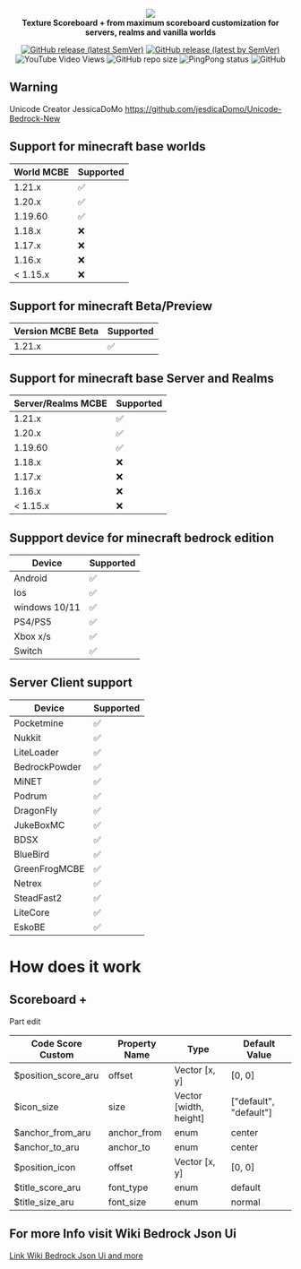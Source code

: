 <p align="center">
     <a href="https://mcpedl.com/floating-text-addon-2/">
		<!--[if IE]>
			<img src="https://github.com/DeathAruban/Scoreboard-MCBE/blob/main/img/logo_scoreboard.png" alt="FLoating Text Logo" title="Floating" loading="eager" />
		<![endif]-->
		<picture>
			<source srcset="https://github.com/DeathAruban/Scoreboard-MCBE/blob/main/logo/logo_scoreboard.png" media="(prefers-color-scheme: dark)">
			<img src="https://github.com/DeathAruban/Scoreboard-MCBE/blob/main/logo/logo_scoreboard.png" loading="eager" />
		</picture>
	</a><br>
	<b>Texture Scoreboard + from maximum scoreboard customization for servers, realms and vanilla worlds</b>
</p>

<p align="center">
	<a href="https://github.com/DeathAruban/Scoreboard-MCBE/releases/latest"><img alt="GitHub release (latest SemVer)" src="https://img.shields.io/github/v/release/DeathAruban/Scoreboard-MCBE?label=release&sort=semver"></a>
	<a href="https://github.com/DeathAruban/Scoreboard-MCBE/releases/latest"><img alt="GitHub release (latest by SemVer)" src="https://img.shields.io/github/downloads/DeathAruban/Scoreboard-MCBE/latest/total?sort=semver"></a>
<img alt="YouTube Video Views" src="https://img.shields.io/youtube/views/-xR-FUy7Jjk&t?style=social">
<img alt="GitHub repo size" src="https://img.shields.io/github/repo-size/DeathAruban/Scoreboard-MCBE">
<img alt="PingPong status" src="https://img.shields.io/pingpong/status/sp_7b7ce509b36c47ee9b20d041d018dc0a">
<img alt="GitHub" src="https://img.shields.io/github/license/DeathAruban/Scoreboard-MCBE">
</p>

## Warning

Unicode Creator JessicaDoMo
https://github.com/jesdicaDomo/Unicode-Bedrock-New

## Support for minecraft base worlds

| World MCBE | Supported   |
| ------- | ------------------   | 
| 1.21.x   |:white_check_mark: | 
| 1.20.x   |:white_check_mark: | 
| 1.19.60   |:white_check_mark: |   
| 1.18.x   | :x:  | 
| 1.17.x   |  :x: |
| 1.16.x   | :x:  |
| < 1.15.x   | :x: |


## Support for minecraft Beta/Preview

| Version MCBE Beta| Supported   | 
| ------- | ------------------   | 
| 1.21.x   | :white_check_mark:  | 

## Support for minecraft base Server and Realms

| Server/Realms MCBE | Supported   |
| ------- | ------------------   |  
| 1.21.x   |:white_check_mark: | 
| 1.20.x   |:white_check_mark: | 
| 1.19.60   |:white_check_mark: |   
| 1.18.x   | :x:  | 
| 1.17.x   |  :x: |
| 1.16.x   | :x:  |
| < 1.15.x   | :x: |

## Suppport device for minecraft bedrock edition

| Device | Supported   |
| ------- | ------------------   |
| Android  | :white_check_mark:  |
| Ios  | :white_check_mark:  |
| windows 10/11  |  :white_check_mark: |
| PS4/PS5  | :white_check_mark: |
| Xbox x/s   | :white_check_mark: |
| Switch | :white_check_mark:  |

## Server Client support

| Device | Supported   |
| ------- | ------------------   |
| Pocketmine | :white_check_mark:  |
| Nukkit  | :white_check_mark:  |
| LiteLoader  |  :white_check_mark: |
| BedrockPowder  | :white_check_mark: |
| MiNET  | :white_check_mark: |
| Podrum | :white_check_mark:  |
| DragonFly | :white_check_mark:  |
| JukeBoxMC | :white_check_mark:  |
| BDSX | :white_check_mark:  |
| BlueBird | :white_check_mark:  |
| GreenFrogMCBE | :white_check_mark:  |
| Netrex | :white_check_mark:  |
| SteadFast2 | :white_check_mark:  |
| LiteCore | :white_check_mark:  |
| EskoBE | :white_check_mark:  |

# How does it work
## Scoreboard + 
 Part edit
 
 | Code Score Custom | Property Name | Type | Default Value |
 | ------- | ------------------  | ------------------  | ------------------  | 
 | $position_score_aru | offset | Vector [x, y] | [0, 0] | 
 | $icon_size | size | Vector [width, height] | ["default", "default"] |
 | $anchor_from_aru | anchor_from | enum | center |
 | $anchor_to_aru| anchor_to | enum | center |
 | $position_icon | offset | Vector [x, y]| [0, 0] |
 | $title_score_aru | font_type | enum | default |
 | $title_size_aru | font_size | enum | normal |


## For more Info visit Wiki Bedrock Json Ui
[Link Wiki Bedrock Json Ui and more](https://wiki.bedrock.dev/json-ui/json-ui-documentation.html)
